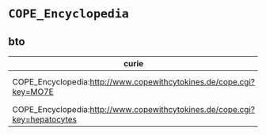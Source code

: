 # `COPE_Encyclopedia`

## bto

| curie                                                                      |   usages | nodes                                                                                                                                                   |
|----------------------------------------------------------------------------|----------|---------------------------------------------------------------------------------------------------------------------------------------------------------|
| COPE_Encyclopedia:http://www.copewithcytokines.de/cope.cgi?key=MO7E        |        3 | [BTO:0005248](https://bioregistry.io/BTO:0005248), [BTO:0005249](https://bioregistry.io/BTO:0005249), [BTO:0005282](https://bioregistry.io/BTO:0005282) |
| COPE_Encyclopedia:http://www.copewithcytokines.de/cope.cgi?key=hepatocytes |        1 | [BTO:0005265](https://bioregistry.io/BTO:0005265)                                                                                                       |

